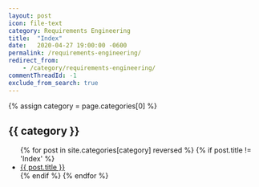 ```yaml
---
layout: post
icon: file-text
category: Requirements Engineering
title:  "Index"
date:   2020-04-27 19:00:00 -0600
permalink: /requirements-engineering/
redirect_from:
    - /category/requirements-engineering/
commentThreadId: -1
exclude_from_search: true
---
```


{% assign category = page.categories[0] %}

## {{ category }}

<ul>
    {% for post in site.categories[category] reversed %}
        {% if post.title != 'Index' %}
        <li><a href='{{ post.url }}'>{{ post.title }}</a></li>
        {% endif %}
    {% endfor %}
</ul>
